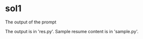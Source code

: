 # sol1
The output of the prompt

The output is in 'res.py'.
Sample resume content is in 'sample.py'.
